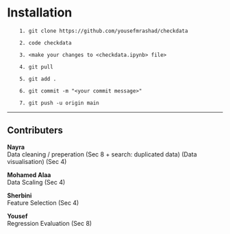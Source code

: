 # Installation
```
    1. git clone https://github.com/yousefmrashad/checkdata
```    
```    
    2. code checkdata
```       
```    
    3. <make your changes to <checkdata.ipynb> file>
```    
```    
    4. git pull
```    
```    
    5. git add . 
```    
```    
    6. git commit -m "<your commit message>"
```       
```    
    7. git push -u origin main 
```
--- 
## Contributers
**Nayra**\
Data cleaning / preperation (Sec 8 + search: duplicated data)
(Data visualisation) (Sec 4)

**Mohamed Alaa**\
Data Scaling (Sec 4)

**Sherbini**\
Feature Selection (Sec 4)

**Yousef**\
Regression
Evaluation (Sec 8)

